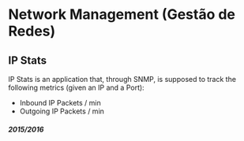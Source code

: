 # Network Management (Gestão de Redes)
## IP Stats

IP Stats is an application that, through SNMP, is supposed to track the following metrics (given an IP and a Port):
  - Inbound IP Packets / min
  - Outgoing IP Packets / min
  

  

##### 2015/2016
